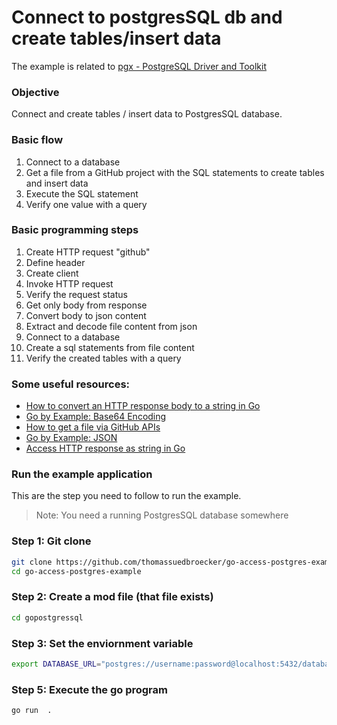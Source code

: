 # Connect to postgresSQL db and create tables/insert data

The example is related to [pgx - PostgreSQL Driver and Toolkit](https://github.com/jackc/pgx)

### Objective

Connect and create tables / insert data to PostgresSQL database.

### Basic flow 

1. Connect to a database
2. Get a file from a GitHub project with the SQL statements to create tables and insert data 
3. Execute the SQL statement
4. Verify one value with a query 

### Basic programming steps

1. Create HTTP request "github"
2. Define header
3. Create client
4. Invoke HTTP request
5. Verify the request status
6. Get only body from response
7. Convert body to json content
8. Extract and decode file content from json
9. Connect to a database
10. Create a sql statements from file content
11. Verify the created tables with a query	

### Some useful resources:

* [How to convert an HTTP response body to a string in Go](https://freshman.tech/snippets/go/http-response-to-string/)
* [Go by Example: Base64 Encoding](https://gobyexample.com/base64-encoding)
* [How to get a file via GitHub APIs](https://stackoverflow.com/questions/9272535/how-to-get-a-file-via-github-apis)
* [Go by Example: JSON](https://gobyexample.com/json)
* [Access HTTP response as string in Go](https://stackoverflow.com/questions/38673673/access-http-response-as-string-in-go)


### Run the example application

This are the step you need to follow to run the example.

> Note: You need a running PostgresSQL database somewhere

### Step 1: Git clone

```sh
git clone https://github.com/thomassuedbroecker/go-access-postgres-example.git
cd go-access-postgres-example
```

### Step 2: Create a mod file (that file exists)

```sh
cd gopostgressql
```

### Step 3: Set the enviornment variable

```sh
export DATABASE_URL="postgres://username:password@localhost:5432/database_name"
```

### Step 5: Execute the go program

```sh
go run  .
```


